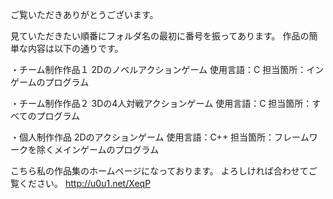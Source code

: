 ご覧いただきありがとうございます。

見ていただきたい順番にフォルダ名の最初に番号を振ってあります。
作品の簡単な内容は以下の通りです。

・チーム制作作品１
2Dのノベルアクションゲーム
使用言語：C
担当箇所：インゲームのプログラム

・チーム制作作品２
3Dの4人対戦アクションゲーム
使用言語：C
担当箇所：すべてのプログラム

・個人制作作品
2Dのアクションゲーム
使用言語：C++
担当箇所：フレームワークを除くメインゲームのプログラム

こちら私の作品集のホームページになっております。
よろしければ合わせてご覧ください。
http://u0u1.net/XeqP
